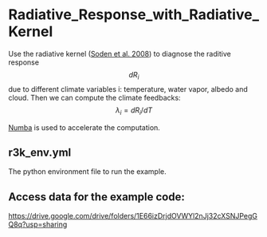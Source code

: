 # Radiative_Response_with_Radiative_Kernel

Use the radiative kernel ([Soden et al. 2008](https://doi.org/10.1175/2007JCLI2110.1)) to diagnose the raditive response $$dR_i$$ due to different climate variables i: temperature, water vapor, albedo and cloud. Then we can compute the climate feedbacks: $$\lambda_i = dR_i/dT$$

[Numba](https://numba.pydata.org/) is used to accelerate the computation.


## r3k_env.yml
The python environment file to run the example.

## Access data for the example code:
https://drive.google.com/drive/folders/1E66izDrjdOVWYl2nJj32cXSNJPegGQ8q?usp=sharing

